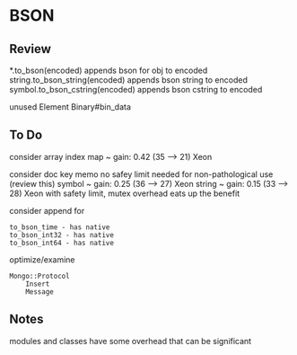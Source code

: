 BSON
====

Review
------
*.to_bson(encoded) appends bson for obj to encoded
string.to_bson_string(encoded) appends bson string to encoded
symbol.to_bson_cstring(encoded) appends bson cstring to encoded

unused
    Element
    Binary#bin_data

To Do
-----

consider array index map ~ gain: 0.42 (35 --> 21) Xeon

consider doc key memo
    no safey limit needed for non-pathological use (review this)
        symbol ~ gain: 0.25 (36 --> 27) Xeon
        string ~ gain: 0.15 (33 --> 28) Xeon
    with safety limit, mutex overhead eats up the benefit

consider append for

    to_bson_time - has native
    to_bson_int32 - has native
    to_bson_int64 - has native

optimize/examine

    Mongo::Protocol
        Insert
        Message

Notes
-----

modules and classes have some overhead that can be significant
